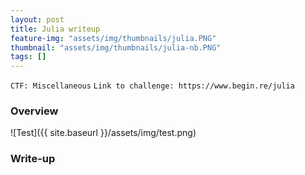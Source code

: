 ```yaml
---
layout: post
title: Julia writeup
feature-img: "assets/img/thumbnails/julia.PNG"
thumbnail: "assets/img/thumbnails/julia-nb.PNG"
tags: []
---
```


`CTF: Miscellaneous`
`Link to challenge: https://www.begin.re/julia`

### Overview

![Test]({{ site.baseurl }}/assets/img/test.png)

### Write-up